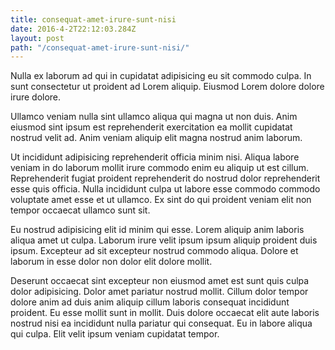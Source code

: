 ```yaml
---
title: consequat-amet-irure-sunt-nisi
date: 2016-4-2T22:12:03.284Z
layout: post
path: "/consequat-amet-irure-sunt-nisi/"
---
```


Nulla ex laborum ad qui in cupidatat adipisicing eu sit commodo culpa. In sunt consectetur ut proident ad Lorem aliquip. Eiusmod Lorem dolore dolore irure dolore.

Ullamco veniam nulla sint ullamco aliqua qui magna ut non duis. Anim eiusmod sint ipsum est reprehenderit exercitation ea mollit cupidatat nostrud velit ad. Anim veniam aliquip elit magna nostrud anim laborum.

Ut incididunt adipisicing reprehenderit officia minim nisi. Aliqua labore veniam in do laborum mollit irure commodo enim eu aliquip ut est cillum. Reprehenderit fugiat proident reprehenderit do nostrud dolor reprehenderit esse quis officia. Nulla incididunt culpa ut labore esse commodo commodo voluptate amet esse et ut ullamco. Ex sint do qui proident veniam elit non tempor occaecat ullamco sunt sit.

Eu nostrud adipisicing elit id minim qui esse. Lorem aliquip anim laboris aliqua amet ut culpa. Laborum irure velit ipsum ipsum aliquip proident duis ipsum. Excepteur ad sit excepteur nostrud commodo aliqua. Dolore et laborum in esse dolor non dolor elit dolore mollit.

Deserunt occaecat sint excepteur non eiusmod amet est sunt quis culpa dolor adipisicing. Dolor amet pariatur nostrud mollit. Cillum dolor tempor dolore anim ad duis anim aliquip cillum laboris consequat incididunt proident. Eu esse mollit sunt in mollit. Duis dolore occaecat elit aute laboris nostrud nisi ea incididunt nulla pariatur qui consequat. Eu in labore aliqua qui culpa. Elit velit ipsum veniam cupidatat tempor.